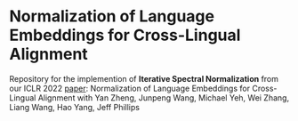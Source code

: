 # Normalization of Language Embeddings for Cross-Lingual Alignment

Repository for the implemention of **Iterative Spectral Normalization** from our ICLR 2022 [paper](https://openreview.net/forum?id=Nh7CtbyoqV5):
Normalization of Language Embeddings for Cross-Lingual Alignment with Yan Zheng, Junpeng Wang, Michael Yeh, Wei Zhang, Liang Wang, Hao Yang, Jeff Phillips


